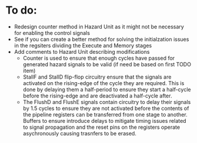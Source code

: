 # To do:
 - Redesign counter method in Hazard Unit as it might not be necessary for enabling the control signals
 - See if you can create a better method for solving the initialzation issues in the regsiters dividing the Execute and Memory stages
 - Add comments to Hazard Unit describing modifications
    - Counter is used to ensure that enough cycles have passed for generated hazard signals to be valid (if need be based on first TODO item)
    - StallF and StallD flip-flop circuitry ensure that the signals are activated on the rising-edge of the cycle they are required. This is done by delaying them a half-period to ensure they start a half-cycle before the rising-edge and are deactivated a half-cycle after.
    - The FlushD and FlushE signals contain circuitry to delay their signals by 1.5 cycles to ensure they are not activated before the contents of the pipeline registers can be transferred from one stage to another. Buffers to ensure introduce delays to mitigate timing issues related to signal propagation and the reset pins on the registers operate asychronously causing trasnfers to be erased.

